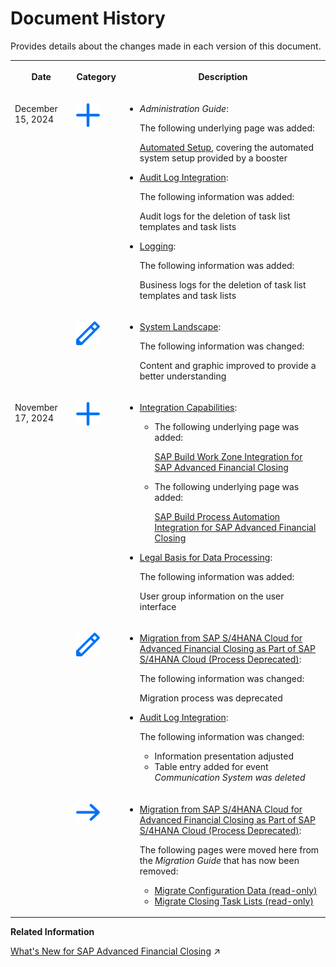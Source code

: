 <!-- loio5e2c27a01c0f45f394a81b3f97eaf66d -->

# Document History

Provides details about the changes made in each version of this document.




<table>
<tr>
<th valign="top">

Date

</th>
<th valign="top">

Category

</th>
<th valign="top">

Description

</th>
</tr>
<tr>
<td valign="top" rowspan="2">

December 15, 2024

</td>
<td valign="top">

![Content added](images/Icon_Information_Added_Plus_85e6f2e.png)

</td>
<td valign="top">

-   *Administration Guide*:

    The following underlying page was added:

    [Automated Setup](../Automated-Setup/automated-setup-08b5486.md#loio08b54863254c43fda04b0726814e5506), covering the automated system setup provided by a booster

-   [Audit Log Integration](../Security/audit-log-integration-5839c73.md):

    The following information was added:

    Audit logs for the deletion of task list templates and task lists

-   [Logging](../Monitoring-and-Troubleshooting/logging-57375b8.md):

    The following information was added:

    Business logs for the deletion of task list templates and task lists




</td>
</tr>
<tr>
<td valign="top">

![Content changed](images/Icon_Content_Changed_Pen_efe7972.png)

</td>
<td valign="top">

-   [System Landscape](../System-Landscape/system-landscape-3b9f341.md):

    The following information was changed:

    Content and graphic improved to provide a better understanding




</td>
</tr>
<tr>
<td valign="top" rowspan="3">

November 17, 2024

</td>
<td valign="top">

![Content added](images/Icon_Information_Added_Plus_85e6f2e.png)

</td>
<td valign="top">

-   [Integration Capabilities](../Integration-Capabilities/integration-capabilities-8aa10e1.md):
    -   The following underlying page was added:

        [SAP Build Work Zone Integration for SAP Advanced Financial Closing](../Integration-Capabilities/sap-build-work-zone-integration-for-sap-advanced-financial-closing-fbacc2a.md)

    -   The following underlying page was added:

        [SAP Build Process Automation Integration for SAP Advanced Financial Closing](../Integration-Capabilities/sap-build-process-automation-integration-for-sap-advanced-financial-closing-0ec464a.md)


-   [Legal Basis for Data Processing](../Data-Management/legal-basis-for-data-processing-cb3111b.md):

    The following information was added:

    User group information on the user interface




</td>
</tr>
<tr>
<td valign="top">

![Content changed](images/Icon_Content_Changed_Pen_efe7972.png)

</td>
<td valign="top">

-   [Migration from SAP S/4HANA Cloud for Advanced Financial Closing as Part of SAP S/4HANA Cloud \(Process Deprecated\)](../Migration-from-Advanced-Financial-Closing-as-Part-of-SAP-S/4HANA-Cloud-Optional/migration-from-sap-s-4hana-cloud-51b6705.md):

    The following information was changed:

    Migration process was deprecated

-   [Audit Log Integration](../Security/audit-log-integration-5839c73.md):

    The following information was changed:

    -   Information presentation adjusted
    -   Table entry added for event *Communication System was deleted*




</td>
</tr>
<tr>
<td valign="top">

![Content moved](images/Icon_Content_Moved_Arrow_adc9bb4.png)

</td>
<td valign="top">

-   [Migration from SAP S/4HANA Cloud for Advanced Financial Closing as Part of SAP S/4HANA Cloud \(Process Deprecated\)](../Migration-from-Advanced-Financial-Closing-as-Part-of-SAP-S/4HANA-Cloud-Optional/migration-from-sap-s-4hana-cloud-51b6705.md):

    The following pages were moved here from the *Migration Guide* that has now been removed:

    -   [Migrate Configuration Data \(read-only\)](../Migration-from-Advanced-Financial-Closing-as-Part-of-SAP-S/4HANA-Cloud-Optional/migrate-configuration-data-read-o-643f4e8.md)
    -   [Migrate Closing Task Lists \(read-only\)](../Migration-from-Advanced-Financial-Closing-as-Part-of-SAP-S/4HANA-Cloud-Optional/migrate-closing-task-lists-read-o-45712c6.md)




</td>
</tr>
</table>

**Related Information**  


[What's New for SAP Advanced Financial Closing](https://help.sap.com/viewer/4cfbc69dfae645ff83d29380ec35750c/SHIP/en-US/54a5ce2b9dd84cf08b9e29760136e6d5.html "Overview of new and changed features of SAP Advanced Financial Closing.") :arrow_upper_right:

